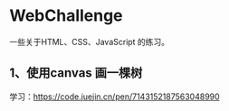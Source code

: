 # WebChallenge
一些关于HTML、CSS、JavaScript 的练习。

## 1、使用canvas 画一棵树

学习：https://code.juejin.cn/pen/7143152187563048990
